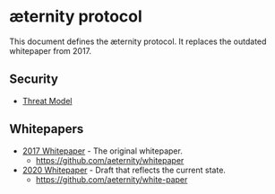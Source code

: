 # æternity protocol

This document defines the æternity protocol. It replaces the outdated whitepaper from 2017.

## Security

- [Threat Model](https://github.com/aeternity/aetmodel/blob/master/ThreatModel.md)

## Whitepapers

- [2017 Whitepaper](https://blockchainlab.com/pdf/%91ternity-blockchain-whitepaper.pdf) - The original whitepaper.
    - https://github.com/aeternity/whitepaper
- [2020 Whitepaper](https://github.com/keypair/white-paper/blob/master/aeternity-whitepaper.pdf) - Draft that reflects the current state.
    - https://github.com/aeternity/white-paper
